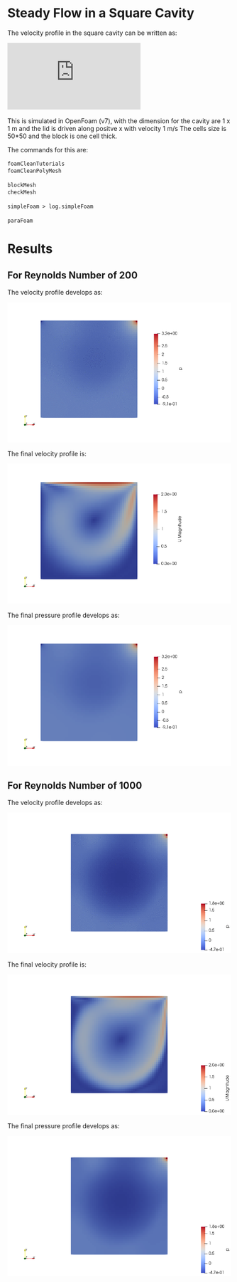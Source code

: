 # Steady Flow in a Square Cavity

The velocity profile in the square cavity can be written as:  
  
![vel-image](https://latex.codecogs.com/png.latex?%5Cfrac%7Bd%20u%7D%7Bd%20x%7D%20&plus;%20%5Cfrac%7Bd%20v%7D%7Bd%20y%7D%20%3D%200)

This is simulated in OpenFoam (v7), with the dimension for the cavity are 1 x 1 m and the lid is driven along positve x with velocity 1 m/s
The cells size is 50*50 and the block is one cell thick.

The commands for this are:

    foamCleanTutorials
    foamCleanPolyMesh

    blockMesh
    checkMesh

    simpleFoam > log.simpleFoam

    paraFoam



# Results
## For Reynolds Number of 200
  
The velocity profile develops as:
  
![vel-profile](results/Re-200/velocity.gif?raw=True)  
  
The final velocity profile is:  
  
![final-vel](results/Re-200/velocity-profile.png?raw=True)  
  
The final pressure profile develops as:
  
![final-pressure](results/Re-200/pressure-profile.png)  
  
## For Reynolds Number of 1000
The velocity profile develops as:
  
![vel-profile](results/Re-1000/velocity.gif?raw=True)  
  
The final velocity profile is:  
  
![final-vel](results/Re-1000/velocity-profile.png?raw=True)  
  
The final pressure profile develops as:  
  
![final-pressure](results/Re-1000/pressure-profile.png)  
